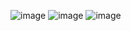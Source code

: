 ![image](https://github.com/anrew1002/QML_State/assets/91276494/965e0c80-d853-41a4-9b6c-8c5ae828ecd9)
![image](https://github.com/anrew1002/QML_State/assets/91276494/780b80c0-04c2-4377-a326-a7e9bdb972af)
![image](https://github.com/anrew1002/QML_State/assets/91276494/ef1e9919-e03d-4e0d-bdcf-98ab2c34740e)
